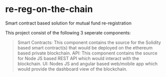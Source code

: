 # re-reg-on-the-chain
Smart contract based solution for mutual fund re-registration

This project consist of the following 3 seperate components:
> Smart Contracts: This component contains the source for the Solidity based smart contract(s) that would be deployed on the ethereum based private blockchain.
> API: This component contains the source for Node JS based REST API which would interact with the blockchain.
> UI: Nodes JS and angular based web/mobile app which would provide the dashboard view of the blockchain.
